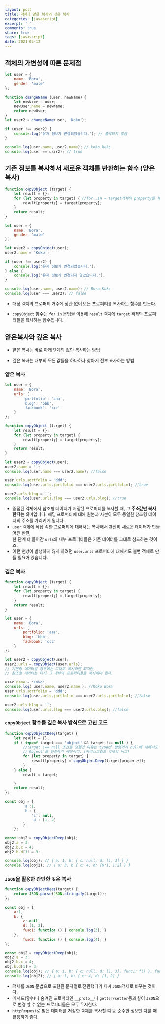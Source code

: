 ```yaml
---
layout: post
title: 객체의 얕은 복사와 깊은 복사
categories: [javascript]
excerpt: ' '
comments: true
share: true
tags: [javascript]
date: 2021-05-12
---
```











## 객체의 가변성에 따른 문제점

```javascript
let user = {
    name: 'Bora',
    gender: 'male'
};

function changeName (user, newName) {
    let newUser = user;
    newUser.name = newName;
    return newUser;
}
let user2 = changeName(user, 'Koko');

if (user !== user2) {
    console.log('유저 정보가 변경되었습니다.'); // 출력되지 않음
} 

console.log(user.name, user2.name); // koko koko
console.log(user == user2); // true
```



## 기존 정보를 복사해서 새로운 객체를 반환하는 함수 (얕은 복사)

```javascript
function copyObject (target) {
    let result = {};
    for (let property in target) { //for..in = target객체의 property를 복사하는 함수
        result[property] = target[property];
    }
    return result;
}

let user = {
    name: 'Bora',
    gender: 'male'
};

let user2 = copyObject(user);
user2.name = 'Koko';

if (user !== user2) {
    console.log('유저 정보가 변경되었습니다.');
} else {
    console.log('유저 정보가 변경되지 않았습니다.');
}

console.log(user.name, user2.name); // Bora Koko
console.log(user === user2); // false
```

- 대상 객체의 프로퍼티 개수에 상관 없이 모든 프로퍼티를 복사하는 함수를 만든다. 

- `copyObject` 함수는 `for in` 문법을 이용해 `result` 객체에  `target` 객체의 프로퍼티들을 복사하는 함수입니다. 



## 얕은복사와 깊은 복사

- 얕은 복사는 바로 아래 단계의 값만 복사하는 방법

- 깊은 복사는 내부의 모든 값들을 하나하나 찾아서 전부 복사하는 방법

### 얕은 복사

```javascript
let user = {
    name: 'Bora',
    urls: {
        'portfolio': 'aaa',
        'blog': 'bbb',
        'fackbook': 'ccc'
    }
};

function copyObject (target) {
    let result = {};
    for (let property in target) { 
        result[property] = target[property];
    }
    return result;
}

let user2 = copyObject(user);
user2.name = '';
console.log(user.name === user2.name); //false

user.urls.portfolio = 'ddd';
console.log(user.urls.portfolio === user2.urls.portfolio); //true

user2.urls.blog = '';
console.log(user.urls.blog === user2.urls.blog); //true
```

- 중접된 객체에서 참조형 데이터가 저장된 프로퍼티를 복사할 때, 그 **주소값만 복사한다**는 의미입니다. 해당 프로퍼티에 대해 원본과 사본이 모두 동일한 참조형 데이터의 주소를 가리키게 됩니다. <br>
- `user` 객체에 직접 속한 프로퍼티에 대해서는 복사해서 완전히 새로운 데이터가 만들어진 반면, <br>한 단계 더 들어간 `urls`의 내부 프로퍼티들은 기존 데이터를 그대로 참조하는 것이죠. <br>
- 이런 현상이 발생하지 않게 하려면 `user.urls` 프로퍼티에 대해서도 불변 객체로 만들 필요가 있습니다.

### 깊은 복사
```javascript
function copyObject (target) {
    let result = {};
    for (let property in target) { 
        result[property] = target[property];
    }
    return result;
}

let user = {
    name: 'Bora',
    urls: {
        portfolio: 'aaa',
        blog: 'bbb',
        fackbook: 'ccc'
    }
};

let user2 = copyObject(user);
user2.urls = copyObject(user.urls); 
// 기본형 데이터일 경우에는 그대로 복사하면 되지만,
// 참조형 데이터는 다시 그 내부의 프로퍼티들을 복사해야 한다.

user.name = 'Koko';
console.log( user.name, user2.name ); //Koko Bora
user.urls.portfolio = 'ddd';
console.log(user.urls.portfolio === user2.urls.portfolio); //false

user2.urls.blog = '';
console.log(user.urls.blog === user2.urls.blog); //false
```


### `copyObject` 함수를 깊은 복사 방식으로 고친 코드

```javascript
function copyObjectDeep(target) {
    let result = {};
    if ( typeof target === 'object' && target !== null ) {
        //target !== null 조건을 덧붙인 이유는 typeof 명령어가 null에 대해서도
        //'Object'를 반환하기 때문이다. (자바스크립트 자체의 버그)
        for (let property in target) {
            result[property] = copyObjectDeep(target[property]);
        }
    } else {
        result = target;

    }
    return result;
};

const obj = { 
        'a':1,
        'b': {
            'c': null,
            'd': [1, 2]
        }
    };

const obj2 = copyObjectDeep(obj);
obj2.a = 3;
obj2.b.c = 4;
obj2.b.d[1] = 3;

console.log(obj); // { a: 1, b: { c: null, d: [1, 3] } }
console.log(obj2); // { a: 3, b { c: 4, d: [0:1, 1:2] } }
```

### `JSON`을 활용한 간단한 깊은 복사
````javascript
function copyObjectDeep(target) {
    return JSON.parse(JSON.stringify(target));
};

const obj = { 
    a:1,
    b: {
        c: null,
        d: [1, 2],
        func1: function () { console.log(3); }
    },
        func2: function () { console.log(4); }
};

const obj2 = copyObjectDeep(obj);
obj2.a = 3;
obj2.b.c = 4;
obj.b.d[1] = 3;
console.log(obj); // { a: 1, b: { c: null, d: [1, 3], func1: f() }, fun2: f()}
console.log(obj2); // { a: 3, b: { c: 4, d: [1, 2] }
````

- 객체를 `JSON` 문법으로 표현된 문자열로 전환했다가 다시 `JSON`객체로 바꾸는 것이다.
- 메서드(함수)나 숨겨진 프로퍼티인 `__proto__`나 `getter/setter`등과 같이 `JSON`으로 변경 할 수 없는 프로퍼티들은 모두 무시한다. 
- `httpRequest`로 받은 데이터를 저장한 객체를 복사할 때 등 순수한 정보만 다룰 때 활용하기 좋다.

